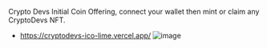 Crypto Devs Initial Coin Offering, connect your wallet then mint or claim any CryptoDevs NFT.
- https://cryptodevs-ico-lime.vercel.app/
![image](https://github.com/xlr8nur/cryptodevs--ICO/assets/97341887/e0013619-b1a0-4502-a02d-26e891e0ef9a)

